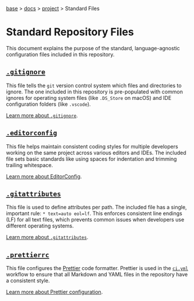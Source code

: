 [base](../README.md) > [docs](./README.md) > [project](./project.md) > Standard Files

# Standard Repository Files

This document explains the purpose of the standard, language-agnostic
configuration files included in this repository.

## [`.gitignore`](../.gitignore)

This file tells the `git` version control system which files and directories
to ignore.
The one included in this repository is pre-populated with common ignores for
operating system files (like `.DS_Store` on macOS) and IDE configuration
folders (like `.vscode`).

[Learn more about `.gitignore`](https://git-scm.com/docs/gitignore).

## [`.editorconfig`](../.editorconfig)

This file helps maintain consistent coding styles for multiple developers
working on the same project across various editors and IDEs.
The included file sets basic standards like using spaces for indentation and
trimming trailing whitespace.

[Learn more about EditorConfig](https://editorconfig.org/).

## [`.gitattributes`](../.gitattributes)

This file is used to define attributes per path.
The included file has a single, important rule: `* text=auto eol=lf`.
This enforces consistent line endings (LF) for all text files, which prevents
common issues when developers use different operating systems.

[Learn more about `.gitattributes`](https://git-scm.com/docs/gitattributes).

## [`.prettierrc`](../.prettierrc)

This file configures the [Prettier](https://prettier.io/) code formatter.
Prettier is used in the [`ci.yml`](../.github/workflows/ci.yml) workflow to
ensure that all Markdown and YAML files in the repository have a consistent
style.

[Learn more about Prettier configuration](https://prettier.io/docs/en/configuration.html).
